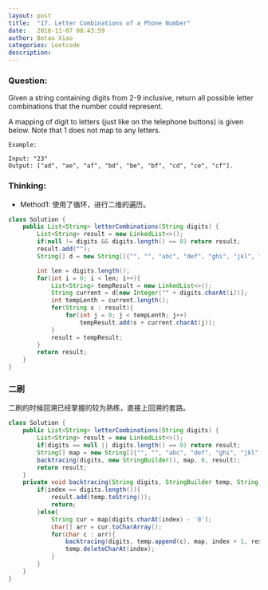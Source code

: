 ```yaml
---
layout: post
title:  "17. Letter Combinations of a Phone Number"
date:   2018-11-07 08:43:59
author: Botao Xiao
categories: Leetcode
description:
---
```

### Question:
Given a string containing digits from 2-9 inclusive, return all possible letter combinations that the number could represent.

A mapping of digit to letters (just like on the telephone buttons) is given below. Note that 1 does not map to any letters.

```
Example:

Input: "23"
Output: ["ad", "ae", "af", "bd", "be", "bf", "cd", "ce", "cf"].
```

### Thinking:
* Method1: 使用了循环，进行二维的遍历。

```Java
class Solution {
    public List<String> letterCombinations(String digits) {
        List<String> result = new LinkedList<>();
        if(null != digits && digits.length() == 0) return result;
        result.add("");
        String[] d = new String[]{"", "", "abc", "def", "ghi", "jkl", "mno", "pqrs", "tuv", "wxyz"};

        int len = digits.length();
        for(int i = 0; i < len; i++){
            List<String> tempResult = new LinkedList<>();
            String current = d[new Integer("" + digits.charAt(i))];
            int tempLenth = current.length();
            for(String s : result){
                for(int j = 0; j < tempLenth; j++)
                    tempResult.add(s + current.charAt(j));
            }
            result = tempResult;
        }
        return result;
    }
}
```

### 二刷
二刷的时候回溯已经掌握的较为熟练，直接上回溯的套路。

```Java
class Solution {
    public List<String> letterCombinations(String digits) {
        List<String> result = new LinkedList<>();
        if(digits == null || digits.length() == 0) return result;
        String[] map = new String[]{"", "", "abc", "def", "ghi", "jkl", "mno", "pqrs", "tuv", "wxyz"};
        backtracing(digits, new StringBuilder(), map, 0, result);
        return result;
    }
    private void backtracing(String digits, StringBuilder temp, String[] map, int index, List<String> result){
        if(index == digits.length()){
            result.add(temp.toString());
            return;
        }else{
            String cur = map[digits.charAt(index) - '0'];
            char[] arr = cur.toCharArray();
            for(char c : arr){
                backtracing(digits, temp.append(c), map, index + 1, result);
                temp.deleteCharAt(index);
            }
        }
    }
}
```

